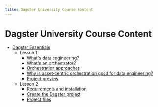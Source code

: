 ```yaml
---
title: Dagster University Course Content
---
```


# Dagster University Course Content

- [Dagster Essentials](/dagster-essentials)
  - Lesson 1
    - [What's data engineering?](/dagster-essentials/lesson-1/whats-data-engineering)
    - [What's an orchestrator?](/dagster-essentials/lesson-1/whats-an-orchestrator)
    - [Orchestration approaches](/dagster-essentials/lesson-1/orchestration-approaches)
    - [Why is asset-centric orchestration good for data engineering?](/dagster-essentials/lesson-1/why-is-asset-centric-orchestration-good-for-data-engineering)
    - [Project preview](/dagster-essentials/lesson-1/project-preview)
  - Lesson 2
    - [Requirements and installation](/dagster-essentials/lesson-2/requirements-and-installation)
    - [Create the Dagster project](/dagster-essentials/lesson-2/create-dagster-project)
    - [Project files](/dagster-essentials/lesson-2/project-files)
